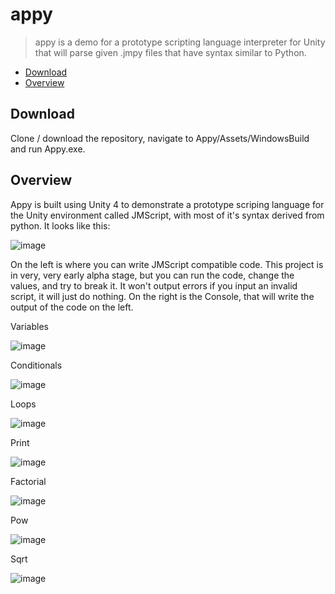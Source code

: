 # appy
> appy is a demo for a prototype scripting language interpreter for Unity that will parse given .jmpy files that have syntax similar to Python.
> 
* [Download](#download)
* [Overview](#overview)

<a name="download"></a>
## Download
Clone / download the repository, navigate to Appy/Assets/WindowsBuild and run Appy.exe.

<a name="overview"></a>
## Overview
Appy is built using Unity 4 to demonstrate a prototype scriping language for the Unity environment called JMScript, with most of it's syntax derived from python. It looks like this:

![image](https://user-images.githubusercontent.com/7356219/114099591-e70f4580-9877-11eb-9f94-dd8d25b2e98c.png)

On the left is where you can write JMScript compatible code. This project is in very, very early alpha stage, but you can run the code, change the values, and try to break it. It won't output errors if you input an invalid script, it will just do nothing. On the right is the Console, that will write the output of the code on the left. 

Variables

![image](https://user-images.githubusercontent.com/7356219/114099746-32295880-9878-11eb-8320-95c662084317.png)

Conditionals

![image](https://user-images.githubusercontent.com/7356219/114099803-440afb80-9878-11eb-9135-d5f4811947d3.png)

Loops

![image](https://user-images.githubusercontent.com/7356219/114099917-68ff6e80-9878-11eb-9ffa-565c76dd3ec6.png)

Print

![image](https://user-images.githubusercontent.com/7356219/114099972-7c123e80-9878-11eb-9056-7bd8481f3f42.png)

Factorial

![image](https://user-images.githubusercontent.com/7356219/114100049-977d4980-9878-11eb-924a-ec4e61644559.png)

Pow

![image](https://user-images.githubusercontent.com/7356219/114100091-a7952900-9878-11eb-8ef4-869653f788ac.png)

Sqrt

![image](https://user-images.githubusercontent.com/7356219/114100133-b4198180-9878-11eb-8316-6bcc9fa9f86f.png)
